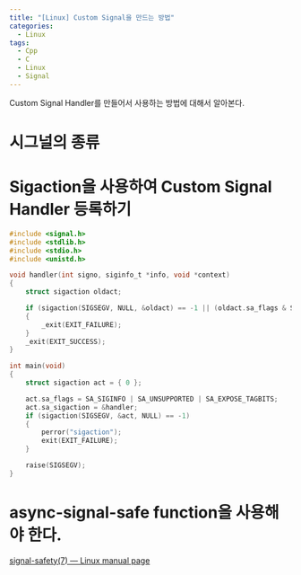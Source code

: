 ```yaml
---
title: "[Linux] Custom Signal을 만드는 방법"
categories:
  - Linux
tags:
  - Cpp
  - C
  - Linux
  - Signal
---
```


Custom Signal Handler를 만들어서 사용하는 방법에 대해서 알아본다. 

# 시그널의 종류

# Sigaction을 사용하여 Custom Signal Handler 등록하기

``` c
#include <signal.h>
#include <stdlib.h>
#include <stdio.h>
#include <unistd.h>

void handler(int signo, siginfo_t *info, void *context)
{
    struct sigaction oldact;

    if (sigaction(SIGSEGV, NULL, &oldact) == -1 || (oldact.sa_flags & SA_UNSUPPORTED) || !(oldact.sa_flags & SA_EXPOSE_TAGBITS))
    {
        _exit(EXIT_FAILURE);
    }
    _exit(EXIT_SUCCESS);
}

int main(void)
{
    struct sigaction act = { 0 };

    act.sa_flags = SA_SIGINFO | SA_UNSUPPORTED | SA_EXPOSE_TAGBITS;
    act.sa_sigaction = &handler;
    if (sigaction(SIGSEGV, &act, NULL) == -1)
    {
        perror("sigaction");
        exit(EXIT_FAILURE);
    }

    raise(SIGSEGV);
}
```
# async-signal-safe function을 사용해야 한다.

[signal-safety(7) — Linux manual page](https://man7.org/linux/man-pages/man7/signal-safety.7.html)
